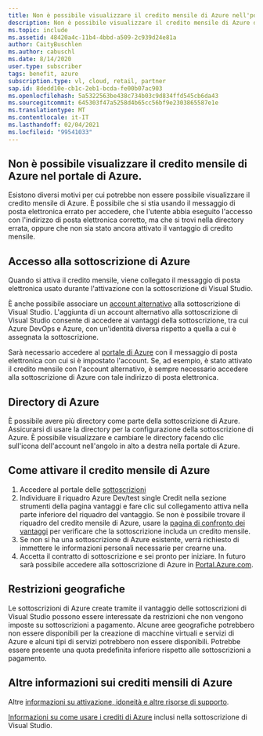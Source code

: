 ```yaml
---
title: Non è possibile visualizzare il credito mensile di Azure nell'portale di Azure
description: Non è possibile visualizzare il credito mensile di Azure dopo aver eseguito l'accesso al portale di Azure
ms.topic: include
ms.assetid: 48420a4c-11b4-4bbd-a509-2c939d24e81a
author: CaityBuschlen
ms.author: cabuschl
ms.date: 8/14/2020
user.type: subscriber
tags: benefit, azure
subscription.type: vl, cloud, retail, partner
sap.id: 8dedd10e-cb1c-2eb1-bcda-fe00b07ac903
ms.openlocfilehash: 5a5322563be438c734b03c9d834ffd545cb6da43
ms.sourcegitcommit: 645303f47a5258d4b65cc56bf9e2303865587e1e
ms.translationtype: MT
ms.contentlocale: it-IT
ms.lasthandoff: 02/04/2021
ms.locfileid: "99541033"
---
```

## <a name="im-unable-to-see-my-azure-monthly-credit-in-the-azure-portal"></a>Non è possibile visualizzare il credito mensile di Azure nel portale di Azure.

Esistono diversi motivi per cui potrebbe non essere possibile visualizzare il credito mensile di Azure. È possibile che si stia usando il messaggio di posta elettronica errato per accedere, che l'utente abbia eseguito l'accesso con l'indirizzo di posta elettronica corretto, ma che si trovi nella directory errata, oppure che non sia stato ancora attivato il vantaggio di credito mensile. 

## <a name="azure-subscription-sign-in"></a>Accesso alla sottoscrizione di Azure 

Quando si attiva il credito mensile, viene collegato il messaggio di posta elettronica usato durante l'attivazione con la sottoscrizione di Visual Studio.  

È anche possibile associare un [account alternativo](https://docs.microsoft.com/visualstudio/subscriptions/vs-alternate-identity) alla sottoscrizione di Visual Studio. L'aggiunta di un account alternativo alla sottoscrizione di Visual Studio consente di accedere ai vantaggi della sottoscrizione, tra cui Azure DevOps e Azure, con un'identità diversa rispetto a quella a cui è assegnata la sottoscrizione.  

Sarà necessario accedere al [portale di Azure](https://portal.azure.com/) con il messaggio di posta elettronica con cui si è impostato l'account. Se, ad esempio, è stato attivato il credito mensile con l'account alternativo, è sempre necessario accedere alla sottoscrizione di Azure con tale indirizzo di posta elettronica. 

## <a name="azure-directories"></a>Directory di Azure
 
È possibile avere più directory come parte della sottoscrizione di Azure. Assicurarsi di usare la directory per la configurazione della sottoscrizione di Azure. È possibile visualizzare e cambiare le directory facendo clic sull'icona dell'account nell'angolo in alto a destra nella portale di Azure. 

## <a name="how-to-activate-your-azure-monthly-credit"></a>Come attivare il credito mensile di Azure

1. Accedere al portale delle [sottoscrizioni](https://my.visualstudio.com/benefits)  
1. Individuare il riquadro Azure Dev/test single Credit nella sezione strumenti della pagina vantaggi e fare clic sul collegamento attiva nella parte inferiore del riquadro del vantaggio. Se non è possibile trovare il riquadro del credito mensile di Azure, usare la [pagina di confronto dei vantaggi](https://visualstudio.microsoft.com/vs/benefits/#azure?cat=visual-studio-enterprise-subscription) per verificare che la sottoscrizione includa un credito mensile. 
1. Se non si ha una sottoscrizione di Azure esistente, verrà richiesto di immettere le informazioni personali necessarie per crearne una.  
1. Accetta il contratto di sottoscrizione e sei pronto per iniziare. In futuro sarà possibile accedere alla sottoscrizione di Azure in [Portal.Azure.com](https://portal.azure.com/).

## <a name="geographic-restrictions"></a>Restrizioni geografiche 

Le sottoscrizioni di Azure create tramite il vantaggio delle sottoscrizioni di Visual Studio possono essere interessate da restrizioni che non vengono imposte su sottoscrizioni a pagamento. Alcune aree geografiche potrebbero non essere disponibili per la creazione di macchine virtuali e servizi di Azure e alcuni tipi di servizi potrebbero non essere disponibili. Potrebbe essere presente una quota predefinita inferiore rispetto alle sottoscrizioni a pagamento. 

## <a name="more-information-about-azure-monthly-credits"></a>Altre informazioni sui crediti mensili di Azure

Altre [informazioni su attivazione, idoneità e altre risorse di supporto](https://docs.microsoft.com/visualstudio/subscriptions/vs-azure).  

[Informazioni su come usare i crediti di Azure](https://azure.microsoft.com/pricing/member-offers/credit-for-visual-studio-subscribers/#azure-credits) inclusi nella sottoscrizione di Visual Studio. 